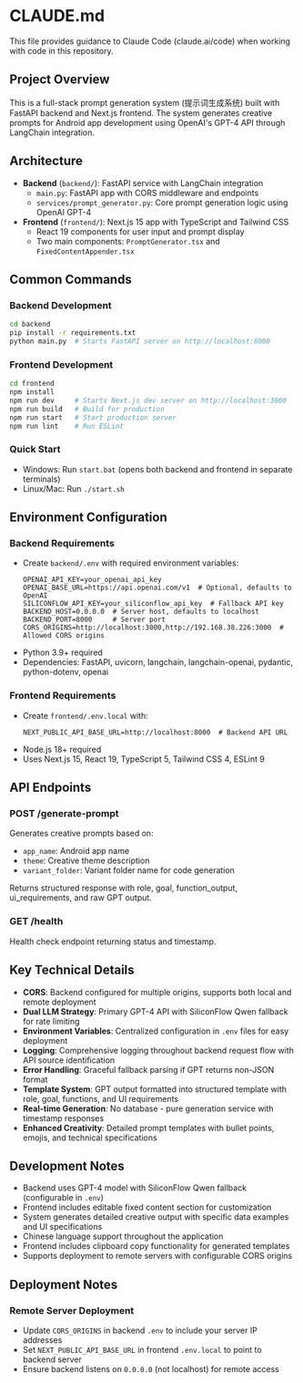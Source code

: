 # CLAUDE.md

This file provides guidance to Claude Code (claude.ai/code) when working with code in this repository.

## Project Overview

This is a full-stack prompt generation system (提示词生成系统) built with FastAPI backend and Next.js frontend. The system generates creative prompts for Android app development using OpenAI's GPT-4 API through LangChain integration.

## Architecture

- **Backend** (`backend/`): FastAPI service with LangChain integration
  - `main.py`: FastAPI app with CORS middleware and endpoints
  - `services/prompt_generator.py`: Core prompt generation logic using OpenAI GPT-4
- **Frontend** (`frontend/`): Next.js 15 app with TypeScript and Tailwind CSS
  - React 19 components for user input and prompt display
  - Two main components: `PromptGenerator.tsx` and `FixedContentAppender.tsx`

## Common Commands

### Backend Development
```bash
cd backend
pip install -r requirements.txt
python main.py  # Starts FastAPI server on http://localhost:8000
```

### Frontend Development
```bash
cd frontend
npm install
npm run dev     # Starts Next.js dev server on http://localhost:3000
npm run build   # Build for production
npm run start   # Start production server
npm run lint    # Run ESLint
```

### Quick Start
- Windows: Run `start.bat` (opens both backend and frontend in separate terminals)
- Linux/Mac: Run `./start.sh`

## Environment Configuration

### Backend Requirements
- Create `backend/.env` with required environment variables:
  ```
  OPENAI_API_KEY=your_openai_api_key
  OPENAI_BASE_URL=https://api.openai.com/v1  # Optional, defaults to OpenAI
  SILICONFLOW_API_KEY=your_siliconflow_api_key  # Fallback API key
  BACKEND_HOST=0.0.0.0  # Server host, defaults to localhost
  BACKEND_PORT=8000     # Server port
  CORS_ORIGINS=http://localhost:3000,http://192.168.38.226:3000  # Allowed CORS origins
  ```
- Python 3.9+ required
- Dependencies: FastAPI, uvicorn, langchain, langchain-openai, pydantic, python-dotenv, openai

### Frontend Requirements
- Create `frontend/.env.local` with:
  ```
  NEXT_PUBLIC_API_BASE_URL=http://localhost:8000  # Backend API URL
  ```
- Node.js 18+ required
- Uses Next.js 15, React 19, TypeScript 5, Tailwind CSS 4, ESLint 9

## API Endpoints

### POST /generate-prompt
Generates creative prompts based on:
- `app_name`: Android app name
- `theme`: Creative theme description
- `variant_folder`: Variant folder name for code generation

Returns structured response with role, goal, function_output, ui_requirements, and raw GPT output.

### GET /health
Health check endpoint returning status and timestamp.

## Key Technical Details

- **CORS**: Backend configured for multiple origins, supports both local and remote deployment
- **Dual LLM Strategy**: Primary GPT-4 API with SiliconFlow Qwen fallback for rate limiting
- **Environment Variables**: Centralized configuration in `.env` files for easy deployment
- **Logging**: Comprehensive logging throughout backend request flow with API source identification  
- **Error Handling**: Graceful fallback parsing if GPT returns non-JSON format
- **Template System**: GPT output formatted into structured template with role, goal, functions, and UI requirements
- **Real-time Generation**: No database - pure generation service with timestamp responses
- **Enhanced Creativity**: Detailed prompt templates with bullet points, emojis, and technical specifications

## Development Notes

- Backend uses GPT-4 model with SiliconFlow Qwen fallback (configurable in `.env`)
- Frontend includes editable fixed content section for customization
- System generates detailed creative output with specific data examples and UI specifications
- Chinese language support throughout the application
- Frontend includes clipboard copy functionality for generated templates
- Supports deployment to remote servers with configurable CORS origins

## Deployment Notes

### Remote Server Deployment
- Update `CORS_ORIGINS` in backend `.env` to include your server IP addresses
- Set `NEXT_PUBLIC_API_BASE_URL` in frontend `.env.local` to point to backend server
- Ensure backend listens on `0.0.0.0` (not localhost) for remote access